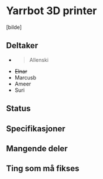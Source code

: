 # Yarrbot 3D printer
[bilde]

## Deltaker
- >Allenski
- ~~Elnar~~
- Marcusb
- Ameer
- Suri

## Status

## Specifikasjoner

## Mangende deler

## Ting som må fikses
